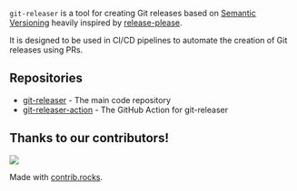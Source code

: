 `git-releaser` is a tool for creating Git releases based on [Semantic Versioning](https://semver.org/) heavily inspired by [release-please](https://github.com/release-please/release-please).

It is designed to be used in CI/CD pipelines to automate the creation of Git releases using PRs.

## Repositories ##
* [git-releaser](https://github.com/git-releaser/git-releaser) - The main code repository
* [git-releaser-action](https://github.com/git-releaser/git-releaser-action) - The GitHub Action for git-releaser

## Thanks to our contributors!
<a href="https://github.com/git-releaser/git-releaser/graphs/contributors">
  <img src="https://contrib.rocks/image?repo=git-releaser/git-releaser" />
</a>

Made with [contrib.rocks](https://contrib.rocks).
